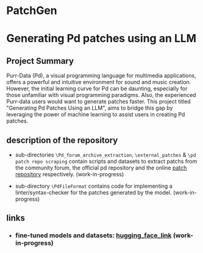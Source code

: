 # PatchGen

# Generating Pd patches using an LLM
## Project Summary
Purr-Data (Pd), a visual programming language for multimedia applications, offers a powerful and intuitive environment for sound and music creation. However, the initial learning curve for Pd can be daunting, especially for those unfamiliar with visual programming paradigms. Also, the experienced Purr-data users would want to generate patches faster. This project titled "Generating Pd Patches Using an LLM", aims to bridge this gap by leveraging the power of machine learning to assist users in creating Pd patches.

## description of the repository

- sub-directories `\Pd_forum_archive_extraction`, `\external_patches` & `\pd patch repo scraping` contain scripts and datasets to extract patchs from the community forum, the official pd repository and the online [patch repository](https://pdpatchrepo.info/) respectively. (work-in-progress)

- sub-directory `\PdFileFormat` contains code for implementing a linter/syntax-checker for the patches generated by the model. (work-in-progress)


## links

- ### fine-tuned models and datasets: [hugging_face_link](https://huggingface.co/ParZiVal04) (work-in-progress)

